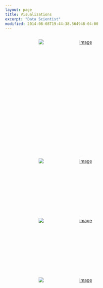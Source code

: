 ```yaml
---
layout: page
title: Visualizations
excerpt: "Data Scientist"
modified: 2014-08-08T19:44:38.564948-04:00
---
```


<style type="text/css" media="screen">
.photo-grid {
	list-style: none;
	margin: 1em auto;
	max-width: 1106px;
	padding: 0;
	text-align: center;
}


.photo-grid li {
	display: inline-block;
	height: 163px;
	line-height: normal;
	margin: 1em;
	transition: all 500ms;
	width: 289px;
}


.photo-grid img {
	display: block;
	height: auto;
	transition: all 300ms;
	max-width: 100%;
}

.photo-grid li:hover img {
	-webkit-transform: scale(1.4);
}

.photo-grid figure {
	height: 163px;
	margin: 0;
	overflow: hidden;
	position: relative;
	width: 289px;
}

.photo-grid figcaption {
	background: rgba(0,0,0,0.8);
	color: white;
	display: table;
	height: 100%;
	left: 0;
	opacity: 0;
	position: absolute;
	right: 0;
	top: 0;
	transition: all 300ms;
	transition-delay: 100ms;
	width: 100%;
	z-index: 100;
}

.photo-grid li:hover figcaption {
	opacity: 1;
}

.photo-grid figcaption p {
	display: table-cell;
	font-size: 1.5em;
	position: relative;
	top: -40px;
	width: 289px;
	text-align: center;
	transition: all 300ms ease-out;
	vertical-align: middle;
}

.photo-grid figcaption p:empty {
display: none;
}

.photo-grid li:hover figcaption p {
	-webkit-transform: translateY(40px);
}

.photo-grid br {
	display: none;
}
</style>


<ul class="photo-grid">
	<li>
		<a href="https://bl.ocks.org/vincentpham1991/raw/17c24b477a6eefb5bdc42f4c91bfc99c/">
			<figure>
				<img src="{{ site.url }}/images/startup.png" alt="image"></a>
				<figcaption><p>Startups</p></figcaption>
			</figure>
		</a>
	</li>
	<li>
	<li>
		<a href="https://bl.ocks.org/vincentpham1991/raw/c8b452c9423c35edf688c0a0a4066b69/">
			<figure>
				<img src="{{ site.url }}/images/public_school.png" alt="image"></a>
				<figcaption><p>Chicago Public High School</p></figcaption>
			</figure>
		</a>
	</li>
	<li>
		<a href="https://bl.ocks.org/vincentpham1991/raw/bdde5f0ad54449717bacbf75b6eeee96/">
			<figure>
				<img src="{{ site.url }}/images/usa.png" alt="image"></a>
				<figcaption><p>Travels in the USA</p></figcaption>
			</figure>
		</a>
	</li>
	<li>
		<a href="https://bl.ocks.org/vincentpham1991/raw/af5d0b6148cf3c21b598c48cc9466017/">
			<figure>
				<img src="{{ site.url }}/images/greece.png" alt="image"></a>
				<figcaption><p>Travels in Greece</p></figcaption>
			</figure>
		</a>
	</li>


<!-- 	<li>
		<a href="https://github.com/CaptainDataCrunch/ObjectDetection">
			<figure>
				<img src="{{ site.url }}/images/car_adaboost.png" alt="image"></a>
				<figcaption><p>Car Detection Using Adaboost</p></figcaption>
			</figure>
		</a>
	</li>
	<li>
		<a href="https://github.com/vincentpham1991/titanic/blob/master/Vincent_Spark_tutorial.ipynb">
			<figure>
				<img src="{{ site.url }}/images/titanic.png" alt="image"></a>
				<figcaption><p>Spark Tutorial with Titanic Data</p></figcaption>
			</figure>
		</a>
	</li>
	<li>
		<a href="{{ site.url }}/blog/LoanProsper">
			<figure>
				<img src="{{ site.url }}/images/prosper.png" alt="image"></a>
				<figcaption><p>Exploratory Analysis of Loan Data</p></figcaption>
			</figure>
		</a>
	</li>
	<li>
		<a href="https://github.com/vincentpham1991/SentimentAnalysis">
			<figure>
				<img src="{{ site.url }}/images/movie.jpg" alt="image"></a>
				<figcaption><p>Sentiment Analysis of Movie Reviews</p></figcaption>
			</figure>
		</a>
	</li>
	<li>
		<a href="https://github.com/vincentpham1991/PythonProjects/tree/master/StocksHeatMap">
			<figure>
				<img src="{{ site.url }}/images/stocks2.jpg" height="180" width="320" alt="image"></a>
				<figcaption><p> Heat Map of Stock Correlations</p></figcaption>
			</figure>
		</a>
	</li>	 -->
</ul>
